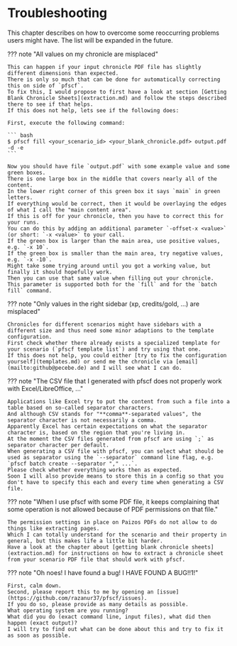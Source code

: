 # Troubleshooting

This chapter describes on how to overcome some reoccurring problems users might have. The list will be expanded in the future.

??? note "All values on my chronicle are misplaced"

	This can happen if your input chronicle PDF file has slightly different dimensions than expected.
	There is only so much that can be done for automatically correcting this on side of `pfscf`.
	To fix this, I would propose to first have a look at section [Getting Blank Chronicle Sheets](extraction.md) and follow the steps described there to see if that helps.
	If this does not help, lets see if the following does:

	First, execute the following command:

	``` bash
	$ pfscf fill <your_scenario_id> <your_blank_chronicle.pdf> output.pdf -d -e
	```

	Now you should have file `output.pdf` with some example value and some green boxes.
	There is one large box in the middle that covers nearly all of the content.
	In the lower right corner of this green box it says `main` in green letters.
	If everything would be correct, then it would be overlaying the edges of what I call the "main content area".
	If this is off for your chronicle, then you have to correct this for your runs.
	You can do this by adding an additional parameter `-offset-x <value>` (or short: `-x <value>` to your call.
	If the green box is larger than the main area, use positive values, e.g. `-x 10`.
	If the green box is smaller than the main area, try negative values, e.g. `-x -10`.
	Might take some trying around until you got a working value, but finally it should hopefully work.
	Then you can use that same value when filling out your chronicle.
	This parameter is supported both for the `fill` and for the `batch fill` command.

??? note "Only values in the right sidebar (xp, credits/gold, ...) are misplaced"

	Chronicles for different scenarios might have sidebars with a different size and thus need some minor adaptions to the template configuration.
	First check whether there already exists a specialized template for your scenario (`pfscf template list`) and try using that one.
	If this does not help, you could either [try to fix the configuration yourself](templates.md) or send me the chronicle via [email](mailto:github@pecebe.de) and I will see what I can do.

??? note "The CSV file that I generated with pfscf does not properly work with Excel/LibreOffice, ..."

	Applications like Excel try to put the content from such a file into a table based on so-called separator characters.
	And although CSV stands for "**comma**-separated values", the separator character is not necessarily a comma.
	Apparently Excel has certain expectations on what the separator character is, based on the region that you're living in.
	At the moment the CSV files generated from pfscf are using `;` as separator character per default.
	When generating a CSV file with pfscf, you can select what should be used as separator using the `--separator` command line flag, e.g. `pfscf batch create --separator "," ...`.
	Please check whether everything works then as expected.
	Soon I will also provide means to store this in a config so that you don't have to specify this each and every time when generating a CSV file.

??? note "When I use pfscf with some PDF file, it keeps complaining that some operation is not allowed because of PDF permissions on that file."

	The permission settings in place on Paizos PDFs do not allow to do things like extracting pages.
	Which I can totally understand for the scenario and their property in general, but this makes life a little bit harder.
	Have a look at the chapter about [getting blank chronicle sheets](extraction.md) for instructions on how to extract a chronicle sheet from your scenario PDF file that should work with pfscf.

??? note "Oh noes! I have found a bug! I HAVE FOUND A BUG!!1!"

	First, calm down.
	Second, please report this to me by opening an [issue](https://github.com/razanur37/pfscf/issues).
	If you do so, please provide as many details as possible.
	What operating system are you running?
	What did you do (exact command line, input files), what did then happen (exact output)?
	I will try to find out what can be done about this and try to fix it as soon as possible.
